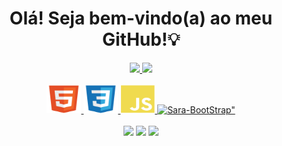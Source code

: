 <h1 align=center> Olá! Seja bem-vindo(a) ao meu GitHub!💡 </h1>

<div align="center">
    <a href="https://github.com/sararotenski">
  <img height="165em" src="https://github-readme-stats.vercel.app/api?username=sararotenski&show_icons=true&theme=tokyonight&include_all_commits=true&count_private=true"/>
  <img height="165em" src="https://github-readme-stats.vercel.app/api/top-langs/?username=sararotenski&layout=compact&langs_count=7&theme=tokyonight"/>
</div>

<div align=center style="display: inline_block" ><br>
  <img alt="Sara-HTML" height="45" width="55" src="https://raw.githubusercontent.com/devicons/devicon/master/icons/html5/html5-original.svg">
  <img alt=Saraa-CSS" height="45" width="55" src="https://raw.githubusercontent.com/devicons/devicon/master/icons/css3/css3-original.svg">
  <img alt="Sara-Js" height="45" width="55" src="https://raw.githubusercontent.com/devicons/devicon/master/icons/javascript/javascript-plain.svg">
  <img alt=Sara-BootStrap" height="50" width="55" src="https://cdn.jsdelivr.net/gh/devicons/devicon/icons/bootstrap/bootstrap-original.svg">
</div>
<div align=center>
  <br>
    <a href="https://instagram.com/srotenski" target="_blank"><img loading="lazy" src="https://img.shields.io/badge/-Instagram-%23E4405F?style=for-the-badge&logo=instagram&logoColor=white" target="_blank"></a> <a 
<a href = "mailto:contato@sararotenskipereira"><img loading="lazy" src="https://img.shields.io/badge/Gmail-D14836?style=for-the-badge&logo=gmail&logoColor=white" target="_blank"></a>
  <a href="https://www.linkedin.com/in/sara-rotenski-33b6a32b9/" target="_blank"><img src="https://img.shields.io/badge/-LinkedIn-%230077B5?style=for-the-badge&logo=linkedin&logoColor=white" target="_blank"></a>
</div>

<!--
**sararotenski/SaraRotenski** is a ✨ _special_ ✨ repository because its `README.md` (this file) appears on your GitHub profile.

Here are some ideas to get you started:

- 🔭 I’m currently working on ...
- 🌱 I’m currently learning ...
- 👯 I’m looking to collaborate on ...
- 🤔 I’m looking for help with ...
- 💬 Ask me about ...
- 📫 How to reach me: ...
- 😄 Pronouns: ...
- ⚡ Fun fact: ...
-->
